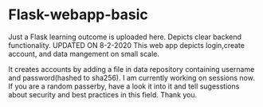 # Flask-webapp-basic
Just a Flask learning outcome is uploaded here. Depicts clear backend functionality.
UPDATED ON 8-2-2020
This web app depicts login,create account, and data mangement on small scale. 

It creates accounts by adding a file in data repository containing username and password(hashed to sha256). I am currently working on sessions now. If you are a random passerby, have a look it into it and tell sugesstions about security and best practices in this field.
Thank you.

